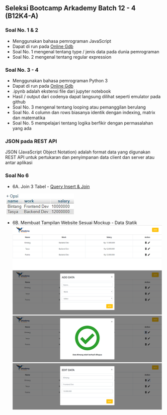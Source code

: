 ## Seleksi Bootcamp Arkademy Batch 12 - 4 (B12K4-A)

### Soal No. 1 & 2
* Menggunakan bahasa pemrograman JavaScript
* Dapat di run pada [Online Gdb](https://www.onlinegdb.com/)
* Soal No. 1 mengenal tentang type / jenis data pada dunia pemrograman
* Soal No. 2 mengenal tentang regular expression

### Soal No. 3 - 4
* Menggunakan bahasa pemrograman Python 3
* Dapat di run pada [Online Gdb](https://www.onlinegdb.com/)
* .ipynb adalah ekstensi file dari jupyter notebook
* Hasil / output dari codenya dapat langsung dilihat seperti emulator pada github
* Soal No. 3 mengenal tentang looping atau pemanggilan berulang
* Soal No. 4 column dan rows biasanya identik dengan indexing, matrix dan matematika
* Soal No. 5 mempelajari tentang logika berfikir dengan permasalahan yang ada

### JSON pada REST API
JSON (JavaScript Object Notation) adalah format data yang digunakan REST API untuk pertukaran dan penyimpanan data client dan server atau antar aplikasi

### Soal No 6
* 6A. Join 3 Tabel - [Query Insert & Join](https://github.com/Derida23/B12K4-A-Arkademy/blob/master/6/6A.sql)

![join](https://github.com/Derida23/B12K4-A-Arkademy/blob/master/6/6A.jpg)

* 6B. Membuat Tampilan Website Sesuai Mockup - Data Statik
![join](https://github.com/Derida23/B12K4-A-Arkademy/blob/master/6/6B/6B-Index.jpg)
![join](https://github.com/Derida23/B12K4-A-Arkademy/blob/master/6/6B/6B-Add.jpg)
![join](https://github.com/Derida23/B12K4-A-Arkademy/blob/master/6/6B/6B-Delete.jpg)
![join](https://github.com/Derida23/B12K4-A-Arkademy/blob/master/6/6B/6B-Edit.jpg)
